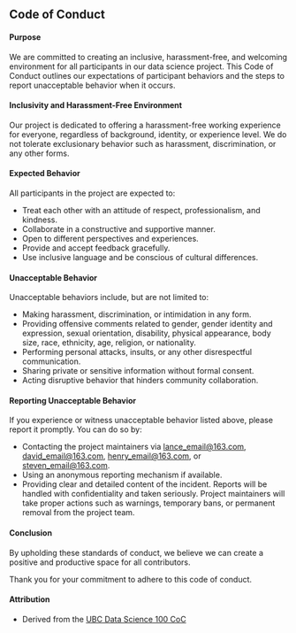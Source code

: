 ## Code of Conduct
#### Purpose
We are committed to creating an inclusive, harassment-free, and welcoming environment for all participants in our data science project. This Code of Conduct outlines our expectations of participant behaviors and the steps to report unacceptable behavior when it occurs.
#### Inclusivity and Harassment-Free Environment
Our project is dedicated to offering a harassment-free working experience for everyone, regardless of background, identity, or experience level. We do not tolerate exclusionary behavior such as harassment, discrimination, or any other forms.
#### Expected Behavior
All participants in the project are expected to:
- Treat each other with an attitude of respect, professionalism, and kindness.
- Collaborate in a constructive and supportive manner.
- Open to different perspectives and experiences.
- Provide and accept feedback gracefully.
- Use inclusive language and be conscious of cultural differences.
#### Unacceptable Behavior
Unacceptable behaviors include, but are not limited to:
- Making harassment, discrimination, or intimidation in any form.
- Providing offensive comments related to gender, gender identity and expression, sexual orientation, disability, physical appearance, body size, race, ethnicity, age, religion, or nationality.
- Performing personal attacks, insults, or any other disrespectful communication.
- Sharing private or sensitive information without formal consent.
- Acting disruptive behavior that hinders community collaboration.
#### Reporting Unacceptable Behavior
If you experience or witness unacceptable behavior listed above, please report it promptly. You can do so by:
- Contacting the project maintainers via lance_email@163.com, david_email@163.com, henry_email@163.com, or steven_email@163.com.
- Using an anonymous reporting mechanism if available.
- Providing clear and detailed content of the incident.
Reports will be handled with confidentiality and taken seriously. Project maintainers will take proper actions such as warnings, temporary bans, or permanent removal from the project team.
#### Conclusion
By upholding these standards of conduct, we believe we can create a positive and productive space for all contributors.

Thank you for your commitment to adhere to this code of conduct.

#### Attribution
- Derived from the [UBC Data Science 100 CoC](https://github.com/UBC-DSCI/dsci-100-student/blob/master/CODE_OF_CONDUCT.md)